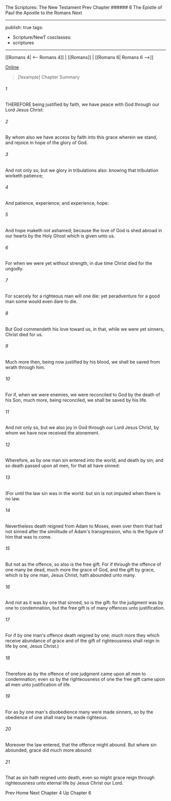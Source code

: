 The Scriptures: The New Testament
Prev
Chapter ###### 6
The Epistle of Paul the Apostle to the Romans
Next

---
publish: true
tags:
  - Scripture/NewT
cssclasses:
  - scriptures
---
[[Romans 4| <-- Romans 4]] | [[Romans]] | [[Romans 6| Romans 6 -->]]

[Online](https://churchofjesuschrist.org/study/scriptures/nt/rom/5?lang=eng)

>[!example] Chapter Summary
>
###### 1
THEREFORE being justified by faith, we have peace with God through our Lord Jesus Christ:
###### 2
By whom also we have access by faith into this grace wherein we stand, and rejoice in hope of the glory of God.
###### 3
And not only so, but we glory in tribulations also: knowing that tribulation worketh patience;
###### 4
And patience, experience; and experience, hope:
###### 5
And hope maketh not ashamed; because the love of God is shed abroad in our hearts by the Holy Ghost which is given unto us.
###### 6
For when we were yet without strength, in due time Christ died for the ungodly.
###### 7
For scarcely for a righteous man will one die: yet peradventure for a good man some would even dare to die.
###### 8
But God commendeth his love toward us, in that, while we were yet sinners, Christ died for us.
###### 9
Much more then, being now justified by his blood, we shall be saved from wrath through him.
###### 10
For if, when we were enemies, we were reconciled to God by the death of his Son, much more, being reconciled, we shall be saved by his life.
###### 11
And not only so, but we also joy in God through our Lord Jesus Christ, by whom we have now received the atonement.
###### 12
Wherefore, as by one man sin entered into the world, and death by sin; and so death passed upon all men, for that all have sinned:
###### 13
(For until the law sin was in the world: but sin is not imputed when there is no law.
###### 14
Nevertheless death reigned from Adam to Moses, even over them that had not sinned after the similitude of Adam's transgression, who is the figure of him that was to come.
###### 15
But not as the offence, so also is the free gift. For if through the offence of one many be dead, much more the grace of God, and the gift by grace, which is by one man, Jesus Christ, hath abounded unto many.
###### 16
And not as it was by one that sinned, so is the gift: for the judgment was by one to condemnation, but the free gift is of many offences unto justification.
###### 17
For if by one man's offence death reigned by one; much more they which receive abundance of grace and of the gift of righteousness shall reign in life by one, Jesus Christ.)
###### 18
Therefore as by the offence of one judgment came upon all men to condemnation; even so by the righteousness of one the free gift came upon all men unto justification of life.
###### 19
For as by one man's disobedience many were made sinners, so by the obedience of one shall many be made righteous.
###### 20
Moreover the law entered, that the offence might abound. But where sin abounded, grace did much more abound:
###### 21
That as sin hath reigned unto death, even so might grace reign through righteousness unto eternal life by Jesus Christ our Lord.

Prev
Home
Next
Chapter 4
Up
Chapter 6



